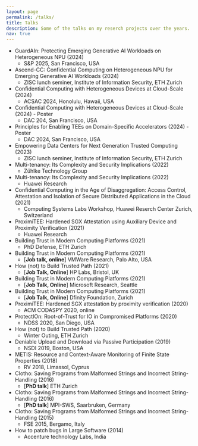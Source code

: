 ```yaml
---
layout: page
permalink: /talks/
title: Talks
description: Some of the talks on my reserch projects over the years.
nav: true
---
```


- GuardAIn: Protecting Emerging Generative AI Workloads on Heterogeneous NPU
  (2024)
  - S&P 2025, San Francisco, USA
- Ascend-CC: Confidential Computing on Heterogeneous NPU for Emerging Generative AI Workloads
  (2024)
  - ZISC lunch seminer, Institute of Information Security, ETH Zurich
- Confidential Computing with Heterogeneous Devices at Cloud-Scale (2024)
  - ACSAC 2024, Honolulu, Hawaii, USA
- Confidential Computing with Heterogeneous Devices at Cloud-Scale (2024) - Poster
  - DAC 204, San Francisco, USA
- Principles for Enabling TEEs on Domain-Specific Accelerators (2024) - Poster
  - DAC 2024, San Francisco, USA
- Empowering Data Centers for Next Generation Trusted Computing (2023)
  - ZISC lunch seminer, Institute of Information Security, ETH Zurich
- Multi-tenancy: Its Complexity and Security Implications (2022)
  - Zühlke Technology Group
- Multi-tenancy: Its Complexity and Security Implications (2022)
  - Huawei Research
- Confidential Computing in the Age of Disaggregation: Access Control, Attestation and Isolation of Secure Distributed Applications in the Cloud (2021)
  - Computing Systems Labs Workshop, Huawei Reserch Center Zurich, Switzerland
- ProximiTEE: Hardened SGX Attestation using Auxiliary Device and Proximity Verification (2021)
  - Huawei Research
- Building Trust in Modern Computing Platforms (2021)
  - PhD Defense, ETH Zurich
- Building Trust in Modern Computing Platforms (2021)
  - [**Job talk, online**] VMWare Research, Palo Alto, USA
- How (not) to Build Trusted Path (2021)
  - [**Job Talk, Online**] HP Labs, Bristol, UK
- Building Trust in Modern Computing Platforms (2021)
  - [**Job Talk, Online**] Microsoft Research, Seattle
- Building Trust in Modern Computing Platforms (2021)
  - [**Job Talk, Online**] Dfinity Foundation, Zurich
- ProximiTEE: Hardened SGX attestation by proximity verification (2020)
  - ACM CODASPY 2020, online
- ProtectIOn: Root-of-Trust for IO in Compromised Platforms (2020)
  - NDSS 2020, San Diego, USA
- How (not) to Build Trusted Path (2020)
  - Winter Outing, ETH Zurich
- Deniable Upload and Download via Passive Participation (2019)
  - NSDI 2019, Boston, USA
- METIS: Resource and Context-Aware Monitoring of Finite State Properties (2018)
  - RV 2018, Limassol, Cyprus
- Clotho: Saving Programs from Malformed Strings and Incorrect String-Handling (2016)
  - [**PhD talk**] ETH Zurich
- Clotho: Saving Programs from Malformed Strings and Incorrect String-Handling (2016)
  - [**PhD talk**] MPI-SWS, Saarbruken, Germany
- Clotho: Saving Programs from Malformed Strings and Incorrect String-Handling (2015)
  - FSE 2015, Bergamo, Italy
- How to patch bugs in Large Software (2014)
  - Accenture technology Labs, India
